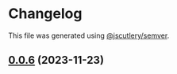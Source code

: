 # Changelog

This file was generated using [@jscutlery/semver](https://github.com/jscutlery/semver).

## [0.0.6](https://github.com/IPS-LMU/octra/compare/utilities-0.0.5...utilities-0.0.6) (2023-11-23)
